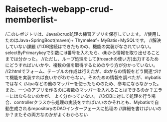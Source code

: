 # Raisetech-webapp-crud-memberlist-

/このレポジトリは、Javaのcrud処理の練習アプリを保存しています。 //使用したのはJava+SpringBoot(maven)+ Thymeleaf+ MyBatis+MySQLです。
//解決していない課題 //1:DB接続はできたものの、機能の実装がなされていない。selectByPrimarykeyで引数にid番号を入れたら、dbから情報を取り出せることまでは分かった。 //ただし、ループ処理をして(th:eachの使い方)出力するためにどうすればいいかや、複数の値を取得するためのやり方が分かっていない。
//2:htmlでフォーム、テーブルの作成は行えたが、dbからの情報をどう関連づけて機能を実装すれば良いかがわからない。そのための情報を調べたが、mybatisではなく //Jpaなどの他のマッパーを使ったもののため、参考にならなかった。また、一つのアプリを作るのに複数のマッパーを入れることはできるのか？エラーにはならないのかが、 よく分かっていない。
//3:DBに対して処理を行う場合、controllerクラスから処理の実装をすればいいのかそれとも、Mybatisで自動生成されるrepositoryのDAOインターフェースに処理の //詳細を書けばいいのか？またその両方なのかがよくわからない
